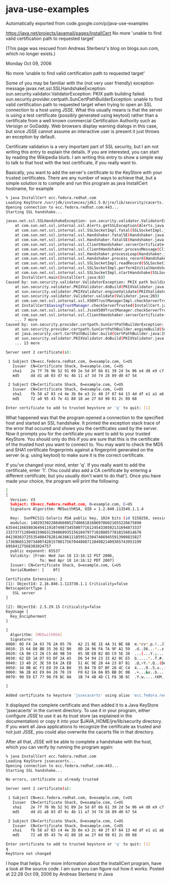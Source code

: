 # java-use-examples
Automatically exported from code.google.com/p/java-use-examples

https://java.net/projects/javamail/pages/InstallCert
No more 'unable to find valid certification path to requested target'

(This page was rescued from Andreas Sterbenz's blog on blogs.sun.com, which no longer exists.)

Monday Oct 09, 2006

No more 'unable to find valid certification path to requested target'

Some of you may be familiar with the (not very user friendly) exception message javax.net.ssl.SSLHandshakeException: sun.security.validator.ValidatorException: PKIX path building failed: sun.security.provider.certpath.SunCertPathBuilderException: unable to find valid certification path to requested target when trying to open an SSL connection to a host using JSSE. What this usually means is that the server is using a test certificate (possibly generated using keytool) rather than a certificate from a well known commercial Certification Authority such as Verisign or GoDaddy. Web browsers display warning dialogs in this case, but since JSSE cannot assume an interactive user is present it just throws an exception by default.

Certificate validation is a very important part of SSL security, but I am not writing this entry to explain the details. If you are interested, you can start by reading the Wikipedia blurb. I am writing this entry to show a simple way to talk to that host with the test certificate, if you really want to.

Basically, you want to add the server's certificate to the KeyStore with your trusted certificates. There are any number of ways to achieve that, but a simple solution is to compile and run this program as java InstallCert hostname, for example
```sh
% java InstallCert ecc.fedora.redhat.com
Loading KeyStore /usr/jdk/instances/jdk1.5.0/jre/lib/security/cacerts...
Opening connection to ecc.fedora.redhat.com:443...
Starting SSL handshake...

javax.net.ssl.SSLHandshakeException: sun.security.validator.ValidatorException: PKIX path building failed: sun.security.provider.certpath.SunCertPathBuilderException: unable to find valid certification path to requested target
	at com.sun.net.ssl.internal.ssl.Alerts.getSSLException(Alerts.java:150)
	at com.sun.net.ssl.internal.ssl.SSLSocketImpl.fatal(SSLSocketImpl.java:1476)
	at com.sun.net.ssl.internal.ssl.Handshaker.fatalSE(Handshaker.java:174)
	at com.sun.net.ssl.internal.ssl.Handshaker.fatalSE(Handshaker.java:168)
	at com.sun.net.ssl.internal.ssl.ClientHandshaker.serverCertificate(ClientHandshaker.java:846)
	at com.sun.net.ssl.internal.ssl.ClientHandshaker.processMessage(ClientHandshaker.java:106)
	at com.sun.net.ssl.internal.ssl.Handshaker.processLoop(Handshaker.java:495)
	at com.sun.net.ssl.internal.ssl.Handshaker.process_record(Handshaker.java:433)
	at com.sun.net.ssl.internal.ssl.SSLSocketImpl.readRecord(SSLSocketImpl.java:815)
	at com.sun.net.ssl.internal.ssl.SSLSocketImpl.performInitialHandshake(SSLSocketImpl.java:1025)
	at com.sun.net.ssl.internal.ssl.SSLSocketImpl.startHandshake(SSLSocketImpl.java:1038)
	at InstallCert.main(InstallCert.java:63)
Caused by: sun.security.validator.ValidatorException: PKIX path building failed: sun.security.provider.certpath.SunCertPathBuilderException: unable to find valid certification path to requested target
	at sun.security.validator.PKIXValidator.doBuild(PKIXValidator.java:221)
	at sun.security.validator.PKIXValidator.engineValidate(PKIXValidator.java:145)
	at sun.security.validator.Validator.validate(Validator.java:203)
	at com.sun.net.ssl.internal.ssl.X509TrustManagerImpl.checkServerTrusted(X509TrustManagerImpl.java:172)
	at InstallCert$SavingTrustManager.checkServerTrusted(InstallCert.java:158)
	at com.sun.net.ssl.internal.ssl.JsseX509TrustManager.checkServerTrusted(SSLContextImpl.java:320)
	at com.sun.net.ssl.internal.ssl.ClientHandshaker.serverCertificate(ClientHandshaker.java:839)
	... 7 more
Caused by: sun.security.provider.certpath.SunCertPathBuilderException: unable to find valid certification path to requested target
	at sun.security.provider.certpath.SunCertPathBuilder.engineBuild(SunCertPathBuilder.java:236)
	at java.security.cert.CertPathBuilder.build(CertPathBuilder.java:194)
	at sun.security.validator.PKIXValidator.doBuild(PKIXValidator.java:216)
	... 13 more

Server sent 2 certificate(s):

 1 Subject CN=ecc.fedora.redhat.com, O=example.com, C=US
   Issuer  CN=Certificate Shack, O=example.com, C=US
   sha1    2e 7f 76 9b 52 91 09 2e 5d 8f 6b 61 39 2d 5e 06 e4 d8 e9 c7 
   md5     dd d1 a8 03 d7 6c 4b 11 a7 3d 74 28 89 d0 67 54 

 2 Subject CN=Certificate Shack, O=example.com, C=US
   Issuer  CN=Certificate Shack, O=example.com, C=US
   sha1    fb 58 a7 03 c4 4e 3b 0e e3 2c 40 2f 87 64 13 4d df e1 a1 a6 
   md5     72 a0 95 43 7e 41 88 18 ae 2f 6d 98 01 2c 89 68 

Enter certificate to add to trusted keystore or 'q' to quit: [1]
```
What happened was that the program opened a connection to the specified host and started an SSL handshake. It printed the exception stack trace of the error that occured and shows you the certificates used by the server. Now it prompts you for the certificate you want to add to your trusted KeyStore. You should only do this if you are sure that this is the certificate of the trusted host you want to connect to. You may want to check the MD5 and SHA1 certificate fingerprints against a fingerprint generated on the server (e.g. using keytool) to make sure it is the correct certificate.

If you've changed your mind, enter 'q'. If you really want to add the certificate, enter '1'. (You could also add a CA certificate by entering a different certificate, but you usually don't want to do that'). Once you have made your choice, the program will print the following:
```sh
[
[
  Version: V3
  Subject: CN=ecc.fedora.redhat.com, O=example.com, C=US
  Signature Algorithm: MD5withRSA, OID = 1.2.840.113549.1.1.4

  Key:  SunPKCS11-Solaris RSA public key, 1024 bits (id 5158256, session object)
  modulus: 1402933022884660852748661816869706021655226675890
635441166580364941191074987345500771612454338502131694873337
233737712894815966313948609351561047977102880577818156814678
041303637255354084762814638611185951230474669455913908815827
173696651397340074281578017567044868711049821409365743953199
69584127568303024757
  public exponent: 65537
  Validity: [From: Wed Jan 18 13:16:12 PST 2006,
               To: Wed Apr 18 14:16:12 PDT 2007]
  Issuer: CN=Certificate Shack, O=example.com, C=US
  SerialNumber: [    0f]

Certificate Extensions: 2
[1]: ObjectId: 2.16.840.1.113730.1.1 Criticality=false
NetscapeCertType [
   SSL server
]

[2]: ObjectId: 2.5.29.15 Criticality=false
KeyUsage [
  Key_Encipherment
]

]
  Algorithm: [MD5withRSA]
  Signature:
0000: 6D F4 2A 63 76 2A 05 70   A2 21 0E 1E 4A 31 BE 6B  m.*cv*.p.!..J1.k
0010: 15 64 D8 BB 35 36 82 B0   0D 2A 96 FA 7A 9F A1 59  .d..56...*..z..Y
0020: CA 90 C3 28 C5 A6 9B 59   05 3B EB B2 8D C9 5E 38  ...(...Y.;....^8
0030: 62 ED 1A D7 93 DF 2A A5   D6 54 94 23 15 A2 0C E5  b.....*..T.#....
0040: 13 40 2C 3E 59 E4 2A EB   51 AC 9E 28 44 23 87 B1  .@,>Y.*.Q..(D#..
0050: 34 0B AC F3 E0 39 CA B8   35 B4 78 07 BF 28 4C C4  4....9..5.x..(L.
0060: 9A 2B A3 E9 04 26 78 19   F0 62 EA 0A B5 BB DC 0B  .+...&x..b......
0070: 90 59 E7 77 90 F8 BC 8A   1B 74 4B 4D C1 F8 3B 6C  .Y.w.....tKM..;l

]

Added certificate to keystore 'jssecacerts' using alias 'ecc.fedora.redhat.com-1'
```
It displayed the complete certificate and then added it to a Java KeyStore 'jssecacerts' in the current directory. To use it in your program, either configure JSSE to use it as its trust store (as explained in the documentation) or copy it into your $JAVA_HOME/jre/lib/security directory. If you want all Java applications to recognize the certificate as trusted and not just JSSE, you could also overwrite the cacerts file in that directory.

After all that, JSSE will be able to complete a handshake with the host, which you can verify by running the program again:
```sh
% java InstallCert ecc.fedora.redhat.com
Loading KeyStore jssecacerts...
Opening connection to ecc.fedora.redhat.com:443...
Starting SSL handshake...

No errors, certificate is already trusted

Server sent 2 certificate(s):

 1 Subject CN=ecc.fedora.redhat.com, O=example.com, C=US
   Issuer  CN=Certificate Shack, O=example.com, C=US
   sha1    2e 7f 76 9b 52 91 09 2e 5d 8f 6b 61 39 2d 5e 06 e4 d8 e9 c7 
   md5     dd d1 a8 03 d7 6c 4b 11 a7 3d 74 28 89 d0 67 54 

 2 Subject CN=Certificate Shack, O=example.com, C=US
   Issuer  CN=Certificate Shack, O=example.com, C=US
   sha1    fb 58 a7 03 c4 4e 3b 0e e3 2c 40 2f 87 64 13 4d df e1 a1 a6 
   md5     72 a0 95 43 7e 41 88 18 ae 2f 6d 98 01 2c 89 68 

Enter certificate to add to trusted keystore or 'q' to quit: [1]
q
KeyStore not changed
```
I hope that helps. For more information about the InstallCert program, have a look at the source code. I am sure you can figure out how it works.
Posted at 22:28 Oct 09, 2006 by Andreas Sterbenz in Java
